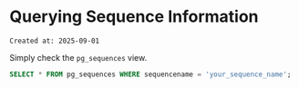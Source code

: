 # Querying Sequence Information

```
Created at: 2025-09-01
```

Simply check the `pg_sequences` view.

```sql
SELECT * FROM pg_sequences WHERE sequencename = 'your_sequence_name';
```
